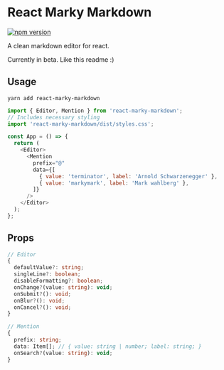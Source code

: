 # React Marky Markdown
[![npm version](https://badge.fury.io/js/react-marky-markdown.svg)](https://badge.fury.io/js/react-marky-markdown)

A clean markdown editor for react.

Currently in beta. Like this readme :)

## Usage

`yarn add react-marky-markdown`

```js
import { Editor, Mention } from 'react-marky-markdown';
// Includes necessary styling
import 'react-marky-markdown/dist/styles.css';

const App = () => {
  return (
    <Editor>
      <Mention
        prefix="@"
        data={[
          { value: 'terminator', label: 'Arnold Schwarzenegger' },
          { value: 'markymark', label: 'Mark wahlberg' },
        ]}
      />
    </Editor>
  );
};
```

## Props

```ts
// Editor
{
  defaultValue?: string;
  singleLine?: boolean;
  disableFormatting?: boolean;
  onChange?(value: string): void;
  onSubmit?(): void;
  onBlur?(): void;
  onCancel?(): void;
}

// Mention
{
  prefix: string;
  data: Item[]; // { value: string | number; label: string; }
  onSearch?(value: string): void;
}
```